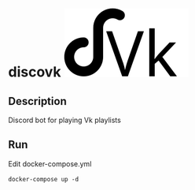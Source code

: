 # discovk ![logo](logo.svg)

## Description
Discord bot for playing Vk playlists

## Run
Edit docker-compose.yml

    docker-compose up -d
